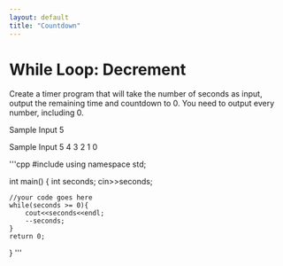 ```yaml
---
layout: default
title: "Countdown"
---
```

# While Loop: Decrement
Create a timer program that will take the number of seconds as input, output the remaining time and countdown to 0.
You need to output every number, including 0.

Sample Input
5

Sample Input
5
4
3
2
1
0

'''cpp
#include <iostream>
using namespace std;

int main()
{
    int seconds;
    cin>>seconds;
    
    //your code goes here
    while(seconds >= 0){
    	cout<<seconds<<endl;
    	--seconds;
    }
    return 0;
}
'''
